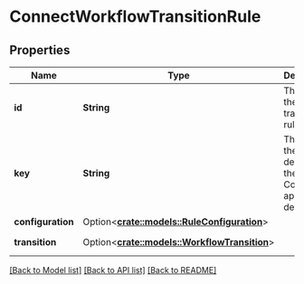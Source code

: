 # ConnectWorkflowTransitionRule

## Properties

Name | Type | Description | Notes
------------ | ------------- | ------------- | -------------
**id** | **String** | The ID of the transition rule. | 
**key** | **String** | The key of the rule, as defined in the Connect app descriptor. | [readonly]
**configuration** | Option<[**crate::models::RuleConfiguration**](RuleConfiguration.md)> |  | [optional]
**transition** | Option<[**crate::models::WorkflowTransition**](WorkflowTransition.md)> |  | [optional][readonly]

[[Back to Model list]](../README.md#documentation-for-models) [[Back to API list]](../README.md#documentation-for-api-endpoints) [[Back to README]](../README.md)


